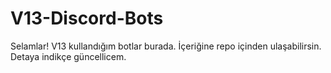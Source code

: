 # V13-Discord-Bots
Selamlar! V13 kullandığım botlar burada. İçeriğine repo içinden ulaşabilirsin. Detaya indikçe güncellicem.
